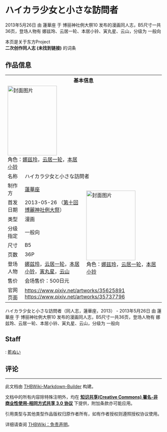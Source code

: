 # ハイカラ少女と小さな訪問者

<!-- source html: G:\repos\THBWiki-Markdown-Builder\THBWikiMarkdown\Temp\main\a\ab\ns0%3A%E3%83%8F%E3%82%A4%E3%82%AB%E3%83%A9%E5%B0%91%E5%A5%B3%E3%81%A8%E5%B0%8F%E3%81%95%E3%81%AA%E8%A8%AA%E5%95%8F%E8%80%85.html -->

2013年5月26日 由 蓮華座 于 博丽神社例大祭10 发布的漫画同人志，B5尺寸一共36页，登场人物有 娜兹玲、云居一轮、本居小铃、寅丸星、云山，分级为 一般向

本页是关于东方Project  
 **二次创作同人志 (未找到链接)** 的词条

## 作品信息

<table><tbody><tr><th colspan="3">基本信息</th></tr><tr><td class="cover-artwork-mobile" colspan="2"><a href="./文件-ハイカラ少女と小さな訪問者封面.jpg.md" class="image" title="封面图片"><img alt="封面图片" src="https://upload.thwiki.cc/thumb/f/ff/%E3%83%8F%E3%82%A4%E3%82%AB%E3%83%A9%E5%B0%91%E5%A5%B3%E3%81%A8%E5%B0%8F%E3%81%95%E3%81%AA%E8%A8%AA%E5%95%8F%E8%80%85%E5%B0%81%E9%9D%A2.jpg/158px-%E3%83%8F%E3%82%A4%E3%82%AB%E3%83%A9%E5%B0%91%E5%A5%B3%E3%81%A8%E5%B0%8F%E3%81%95%E3%81%AA%E8%A8%AA%E5%95%8F%E8%80%85%E5%B0%81%E9%9D%A2.jpg" decoding="async" loading="lazy" width="158" height="224" srcset="https://upload.thwiki.cc/thumb/f/ff/%E3%83%8F%E3%82%A4%E3%82%AB%E3%83%A9%E5%B0%91%E5%A5%B3%E3%81%A8%E5%B0%8F%E3%81%95%E3%81%AA%E8%A8%AA%E5%95%8F%E8%80%85%E5%B0%81%E9%9D%A2.jpg/238px-%E3%83%8F%E3%82%A4%E3%82%AB%E3%83%A9%E5%B0%91%E5%A5%B3%E3%81%A8%E5%B0%8F%E3%81%95%E3%81%AA%E8%A8%AA%E5%95%8F%E8%80%85%E5%B0%81%E9%9D%A2.jpg 1.5x, https://upload.thwiki.cc/thumb/f/ff/%E3%83%8F%E3%82%A4%E3%82%AB%E3%83%A9%E5%B0%91%E5%A5%B3%E3%81%A8%E5%B0%8F%E3%81%95%E3%81%AA%E8%A8%AA%E5%95%8F%E8%80%85%E5%B0%81%E9%9D%A2.jpg/317px-%E3%83%8F%E3%82%A4%E3%82%AB%E3%83%A9%E5%B0%91%E5%A5%B3%E3%81%A8%E5%B0%8F%E3%81%95%E3%81%AA%E8%A8%AA%E5%95%8F%E8%80%85%E5%B0%81%E9%9D%A2.jpg 2x" data-file-width="502" data-file-height="709"></a><div class="cover-char">角色：<a href="./娜兹玲.md" title="娜兹玲">娜兹玲</a>，<a href="./云居一轮.md" title="云居一轮">云居一轮</a>，<a href="./本居小铃.md" title="本居小铃">本居小铃</a></div></td>
</tr><tr><td class="label">名称</td><td colspan="2"> ハイカラ少女と小さな訪問者 </td></tr><tr><td class="label">制作方</td><td><a href="./蓮華座.md" title="蓮華座">蓮華座</a></td><td class="cover-artwork" rowspan="8" style="min-width:224px;"><a href="./文件-ハイカラ少女と小さな訪問者封面.jpg.md" class="image" title="封面图片"><img alt="封面图片" src="https://upload.thwiki.cc/thumb/f/ff/%E3%83%8F%E3%82%A4%E3%82%AB%E3%83%A9%E5%B0%91%E5%A5%B3%E3%81%A8%E5%B0%8F%E3%81%95%E3%81%AA%E8%A8%AA%E5%95%8F%E8%80%85%E5%B0%81%E9%9D%A2.jpg/158px-%E3%83%8F%E3%82%A4%E3%82%AB%E3%83%A9%E5%B0%91%E5%A5%B3%E3%81%A8%E5%B0%8F%E3%81%95%E3%81%AA%E8%A8%AA%E5%95%8F%E8%80%85%E5%B0%81%E9%9D%A2.jpg" decoding="async" loading="lazy" width="158" height="224" srcset="https://upload.thwiki.cc/thumb/f/ff/%E3%83%8F%E3%82%A4%E3%82%AB%E3%83%A9%E5%B0%91%E5%A5%B3%E3%81%A8%E5%B0%8F%E3%81%95%E3%81%AA%E8%A8%AA%E5%95%8F%E8%80%85%E5%B0%81%E9%9D%A2.jpg/238px-%E3%83%8F%E3%82%A4%E3%82%AB%E3%83%A9%E5%B0%91%E5%A5%B3%E3%81%A8%E5%B0%8F%E3%81%95%E3%81%AA%E8%A8%AA%E5%95%8F%E8%80%85%E5%B0%81%E9%9D%A2.jpg 1.5x, https://upload.thwiki.cc/thumb/f/ff/%E3%83%8F%E3%82%A4%E3%82%AB%E3%83%A9%E5%B0%91%E5%A5%B3%E3%81%A8%E5%B0%8F%E3%81%95%E3%81%AA%E8%A8%AA%E5%95%8F%E8%80%85%E5%B0%81%E9%9D%A2.jpg/317px-%E3%83%8F%E3%82%A4%E3%82%AB%E3%83%A9%E5%B0%91%E5%A5%B3%E3%81%A8%E5%B0%8F%E3%81%95%E3%81%AA%E8%A8%AA%E5%95%8F%E8%80%85%E5%B0%81%E9%9D%A2.jpg 2x" data-file-width="502" data-file-height="709"></a><div class="cover-char">角色：<a href="./娜兹玲.md" title="娜兹玲">娜兹玲</a>，<a href="./云居一轮.md" title="云居一轮">云居一轮</a>，<a href="./本居小铃.md" title="本居小铃">本居小铃</a></div></td>
</tr><tr><td class="label">首发日期</td><td>2013-05-26&#160;（<a href="/展会作品列表?e=%E5%8D%9A%E4%B8%BD%E7%A5%9E%E7%A4%BE%E4%BE%8B%E5%A4%A7%E7%A5%AD%2310">第十回 博麗神社例大祭</a>）</td></tr><tr><td class="label">类型</td><td>漫画</td></tr><tr><td class="label">分级指定</td><td>一般向</td></tr><tr><td class="label">尺寸</td><td>B5</td></tr><tr><td class="label">页数</td><td>36P</td></tr><tr><td class="label">登场人物</td><td><a href="./娜兹玲.md" title="娜兹玲">娜兹玲</a>，<a href="./云居一轮.md" title="云居一轮">云居一轮</a>，<a href="./本居小铃.md" title="本居小铃">本居小铃</a>，<a href="./寅丸星.md" title="寅丸星">寅丸星</a>，<a href="./云山.md" title="云山">云山</a></td></tr><tr><td class="label">售价</td><td>会场售价：500日元</td></tr>
<tr><td class="label">官网页面</td><td colspan="2"><a rel="nofollow" class="external free" href="https://www.pixiv.net/artworks/35625891">https://www.pixiv.net/artworks/35625891</a><br><a rel="nofollow" class="external free" href="https://www.pixiv.net/artworks/35737796">https://www.pixiv.net/artworks/35737796</a></td></tr></tbody></table>

ハイカラ少女と小さな訪問者（同人志，蓮華座，2013） - 2013年5月26日 由 蓮華座 于 博丽神社例大祭10 发布的漫画同人志，B5尺寸一共36页，登场人物有 娜兹玲、云居一轮、本居小铃、寅丸星、云山，分级为 一般向

## Staff
: [乾ぬい](./乾ぬい.md)


## 评论




---

此文档由 [THBWiki-Markdown-Builder](https://github.com/Delsin-Yu/THBWiki-Markdown-Builder) 构建。

文档中的所有内容除特殊注明外，均在 [**知识共享(Creative Commons) 署名-非商业性使用-相同方式共享 3.0 协议**](https://creativecommons.org/licenses/by-sa/3.0/deed.zh-hans) 下提供，附加条款亦可能应用。

引用类型与其他类型作品版权归原作者所有，如有作者授权则遵照授权协议使用。

详细请查阅 [THBWiki：免责声明](https://thbwiki.cc/THBWiki:%E5%85%8D%E8%B4%A3%E5%A3%B0%E6%98%8E)。

